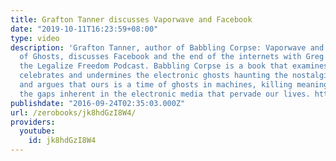 ```yaml
---
title: Grafton Tanner discusses Vaporwave and Facebook
date: "2019-10-11T16:23:59+08:00"
type: video
description: 'Grafton Tanner, author of Babbling Corpse: Vaporwave and the Commodification
  of Ghosts, discusses Facebook and the end of the internets with Greg Moffitt on
  the Legalize Freedom Podcast. Babbling Corpse is a book that examines how vaporwave
  celebrates and undermines the electronic ghosts haunting the nostalgia industry
  and argues that ours is a time of ghosts in machines, killing meaning and exposing
  the gaps inherent in the electronic media that pervade our lives. http://www.zero-books.net/books/babbling-corpse'
publishdate: "2016-09-24T02:35:03.000Z"
url: /zerobooks/jk8hdGzI8W4/
providers:
  youtube:
    id: jk8hdGzI8W4
---
```

